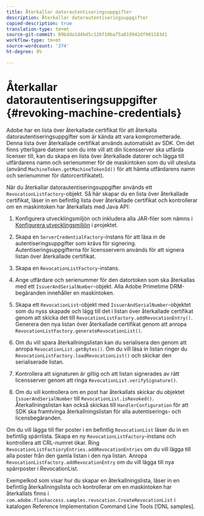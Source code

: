 ```yaml
---
title: Återkallar datorautentiseringsuppgifter
description: Återkallar datorautentiseringsuppgifter
copied-description: true
translation-type: tm+mt
source-git-commit: 89bdda1d4bd5c126f19ba75a819942df901183d1
workflow-type: tm+mt
source-wordcount: '374'
ht-degree: 0%

---
```



# Återkallar datorautentiseringsuppgifter {#revoking-machine-credentials}

Adobe har en lista över återkallade certifikat för att återkalla datorautentiseringsuppgifter som är kända att vara komprometterade. Denna lista över återkallade certifikat används automatiskt av SDK. Om det finns ytterligare datorer som du inte vill att din licensserver ska utfärda licenser till, kan du skapa en lista över återkallade datorer och lägga till utfärdarens namn och serienummer för de maskintoken som du vill utesluta (använd `MachineToken.getMachineTokenId()` för att hämta utfärdarens namn och serienummer för datorcertifikatet).

När du återkallar datorautentiseringsuppgifter används ett `RevocationListFactory`-objekt. Så här skapar du en lista över återkallade certifikat, läser in en befintlig lista över återkallade certifikat och kontrollerar om en maskintoken har återkallats med Java API:

1. Konfigurera utvecklingsmiljön och inkludera alla JAR-filer som nämns i [Konfigurera utvecklingsmiljön](../../protecting-content/setting-up-the-sdk/setup-dev-env.md) i projektet.
1. Skapa en `ServerCredentialFactory`-instans för att läsa in de autentiseringsuppgifter som krävs för signering. Autentiseringsuppgifterna för licensservern används för att signera listan över återkallade certifikat.
1. Skapa en `RevocationListFactory`-instans.
1. Ange utfärdare och serienummer för den datortoken som ska återkallas med ett `IssuerAndSerialNumber`-objekt. Alla Adobe Primetime DRM-begäranden innehåller en maskintoken.
1. Skapa ett `RevocationList`-objekt med `IssuerAndSerialNumber`-objektet som du nyss skapade och lägg till det i listan över återkallade certifikat genom att skicka det till `RevocationListFactory.addRevocationEntry()`. Generera den nya listan över återkallade certifikat genom att anropa `RevocationListFactory.generateRevocationList()`.

1. Om du vill spara återkallningslistan kan du serialisera den genom att anropa `RevocationList.getBytes()`. Om du vill läsa in listan ringer du `RevocationListFactory.loadRevocationList()` och skickar den serialiserade listan.

1. Kontrollera att signaturen är giltig och att listan signerades av rätt licensserver genom att ringa `RevocationList.verifySignature()`.
1. Om du vill kontrollera om en post har återkallats skickar du objektet `IssuerAndSerialNumber` till `RevocationList.isRevoked()`. Återkallningslistan kan också skickas till `HandlerConfiguration` för att SDK ska framtvinga återkallningslistan för alla autentiserings- och licensbegäranden.

Om du vill lägga till fler poster i en befintlig `RevocationList` läser du in en befintlig spärrlista. Skapa en ny `RevocationListFactory`-instans och kontrollera att CRL-numret ökar. Ring `RevocationListFactioryEntries.addRevocationEntries` om du vill lägga till alla poster från den gamla listan i den nya listan. Anropa `RevocationListFactory.addRevocationEntry` om du vill lägga till nya spärrposter i RevocationList.

Exempelkod som visar hur du skapar en återkallningslista, läser in en befintlig återkallningslista och kontrollerar om en maskintoken har återkallats finns i `com.adobe.flashaccess.samples.revocation.CreateRevocationList` i katalogen Reference Implementation Command Line Tools [!DNL samples].
